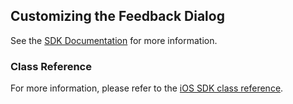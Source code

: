 ## Customizing the Feedback Dialog

See the [SDK Documentation](https://docs.testfairy.com/SDK/Customizing_feedback_dialog.html) for more information.

### Class Reference

For more information, please refer to the [iOS SDK class reference](https://app.testfairy.com/reference/ios/).
